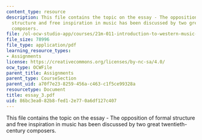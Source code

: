 ```yaml
---
content_type: resource
description: This file contains the topic on the essay - The opposition of formal
  structure and free inspiration in music has been discussed by two great twentieth-century
  composers.
file: /ol-ocw-studio-app/courses/21m-011-introduction-to-western-music-spring-2006/86bc3ea082b8fed12e770a6df127c407_essay_3.pdf
file_size: 78996
file_type: application/pdf
learning_resource_types:
- Assignments
license: https://creativecommons.org/licenses/by-nc-sa/4.0/
ocw_type: OCWFile
parent_title: Assignments
parent_type: CourseSection
parent_uid: a70f7e23-8259-456a-c463-c1f5ce99328a
resourcetype: Document
title: essay_3.pdf
uid: 86bc3ea0-82b8-fed1-2e77-0a6df127c407
---
```

This file contains the topic on the essay - The opposition of formal structure and free inspiration in music has been discussed by two great twentieth-century composers.